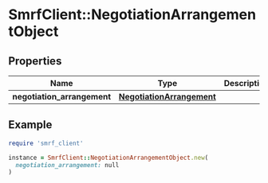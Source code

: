 # SmrfClient::NegotiationArrangementObject

## Properties

| Name | Type | Description | Notes |
| ---- | ---- | ----------- | ----- |
| **negotiation_arrangement** | [**NegotiationArrangement**](NegotiationArrangement.md) |  | [optional] |

## Example

```ruby
require 'smrf_client'

instance = SmrfClient::NegotiationArrangementObject.new(
  negotiation_arrangement: null
)
```

